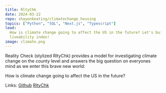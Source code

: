 ```yaml
---
title: RltyChk
date: 2024-03-22
repo: shayonkeating/climatechange_housing
topics: ["Python", "SQL", "Next.js", "Typescript"]
lead:
  How is climate change going to affect the US in the future? Let's build the
  liveability index!
image: climate.png
---
```


Reality Check (stylized RltyChk) provides a model for investigating climate
change on the county level and answers the big question on everyones mind as we
enter this brave new world:

How is climate change going to affect the US in the future?

Links: [Github](https://github.com/shayonkeating/rltychk)
[RltyChk](http://rltychk.info)
